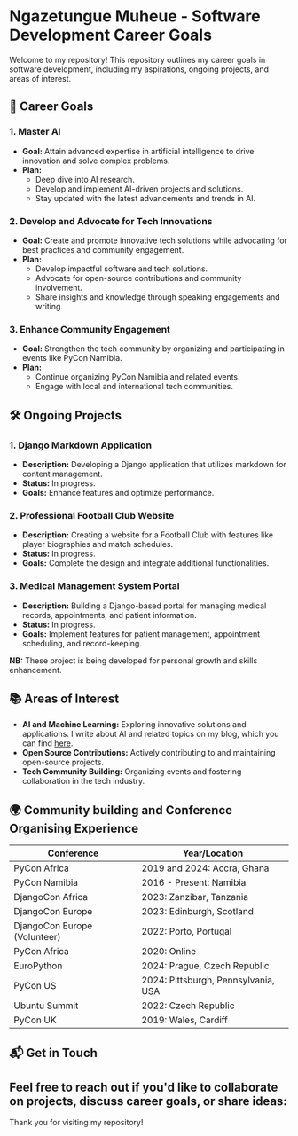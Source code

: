 # Ngazetungue Muheue - Software Development Career Goals

Welcome to my repository! This repository outlines my career goals in software development, including my aspirations, ongoing projects, and areas of interest.

## 🚀 Career Goals

### 1. **Master AI**
   - **Goal:** Attain advanced expertise in artificial intelligence to drive innovation and solve complex problems.
   - **Plan:** 
     - Deep dive into AI research.
     - Develop and implement AI-driven projects and solutions.
     - Stay updated with the latest advancements and trends in AI.

### 2. **Develop and Advocate for Tech Innovations**
   - **Goal:** Create and promote innovative tech solutions while advocating for best practices and community engagement.
   - **Plan:** 
     - Develop impactful software and tech solutions.
     - Advocate for open-source contributions and community involvement.
     - Share insights and knowledge through speaking engagements and writing.

### 3. **Enhance Community Engagement**
   - **Goal:** Strengthen the tech community by organizing and participating in events like PyCon Namibia.
   - **Plan:** 
     - Continue organizing PyCon Namibia and related events.
     - Engage with local and international tech communities.

## 🛠️ Ongoing Projects

### 1. **Django Markdown Application**
   - **Description:** Developing a Django application that utilizes markdown for content management.
   - **Status:** In progress.
   - **Goals:** Enhance features and optimize performance.

### 2. **Professional Football Club Website**
   - **Description:** Creating a website for a Football Club with features like player biographies and match schedules.
   - **Status:** In progress.
   - **Goals:** Complete the design and integrate additional functionalities.

### 3. **Medical Management System Portal**
   - **Description:** Building a Django-based portal for managing medical records, appointments, and patient information.
   - **Status:** In progress.
   - **Goals:** Implement features for patient management, appointment scheduling, and record-keeping.
   
**NB:** These project is being developed for personal growth and skills enhancement.

## 📚 Areas of Interest

- **AI and Machine Learning:** Exploring innovative solutions and applications. I write about AI and related topics on my blog, which you can find [here](http://kafkai.com/blog).
- **Open Source Contributions:** Actively contributing to and maintaining open-source projects.
- **Tech Community Building:** Organizing events and fostering collaboration in the tech industry.


##  🌍 Community building and Conference Organising Experience

| **Conference**                                        | **Year/Location**                           |
|-------------------------------------------------------|---------------------------------------------|
| PyCon Africa                                          | 2019 and 2024: Accra, Ghana                 |
| PyCon Namibia                                         | 2016 - Present: Namibia                    |
| DjangoCon Africa                                      | 2023: Zanzibar, Tanzania                    |
| DjangoCon Europe                                      | 2023: Edinburgh, Scotland                   |
| DjangoCon Europe (Volunteer)                          | 2022: Porto, Portugal                      |
| PyCon Africa                                          | 2020: Online                                |
| EuroPython                                            | 2024: Prague, Czech Republic                |
| PyCon US                                              | 2024: Pittsburgh, Pennsylvania, USA         |
| Ubuntu Summit                                         | 2022: Czech Republic                        |
| PyCon UK                                              | 2019: Wales, Cardiff                        |

## 📬 Get in Touch

Feel free to reach out if you'd like to collaborate on projects, discuss career goals, or share ideas:
--

Thank you for visiting my repository!
